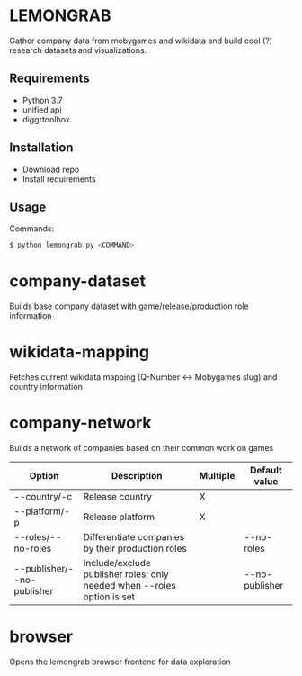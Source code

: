 # LEMONGRAB

Gather company data from mobygames and wikidata and build cool (?) research datasets and visualizations.


## Requirements

* Python 3.7
* unified api
* diggrtoolbox

## Installation

* Download repo
* Install requirements

## Usage

Commands:

```zsh
$ python lemongrab.py <COMMAND>
```

# company-dataset

Builds base company dataset with game/release/production role information

# wikidata-mapping 

Fetches current wikidata mapping (Q-Number <-> Mobygames slug) and country information

# company-network 

Builds a network of companies based on their common work on games

| Option | Description | Multiple | Default value | 
| -- | -- | -- | -- |
| --country/-c | Release country | X | |
| --platform/-p | Release platform | X | |
| --roles/--no-roles | Differentiate companies by their production roles | | --no-roles |
| --publisher/--no-publisher | Include/exclude publisher roles; only needed when --roles option is set | | --no-publisher |

# browser 

Opens the lemongrab browser frontend for data exploration